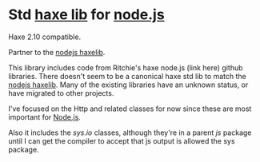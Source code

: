 [haxe]: http://http://haxe.org
[nodejs]:http://nodejs.org/
[haxelib]:http://lib.haxe.org

# Std [haxe lib][haxelib] for [node.js][nodejs]

Haxe 2.10 compatible.

Partner to the [nodejs haxelib](http://lib.haxe.org/p/nodejs).

This library includes code from Ritchie's haxe node.js (link here) github libraries.  There doesn't seem to be a canonical haxe std lib to match the [nodejs haxelib](http://lib.haxe.org/p/nodejs).  Many of the existing libraries have an unknown status, or have migrated to other projects.

I've focused on the Http and related classes for now since these are most important for [Node.js][nodejs].

Also it includes the *sys.io* classes, although they're in a parent *js* package until I can get the compiler to accept that js output is allowed the sys package.

